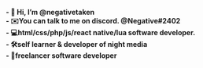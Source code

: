 **- 👋 Hi, I’m @negativetaken**<br>
**- ✉️You can talk to me on discord. @Negative#2402**<br>
**- 💻html/css/php/js/react native/lua software developer.**<br>
**- 🛠self learner & developer of night media**<br>
**- 📌freelancer software developer**

<!---
negativetaken/negativetaken is a ✨ special ✨ repository because its `README.md` (this file) appears on your GitHub profile.
You can click the Preview link to take a look at your changes.
--->
